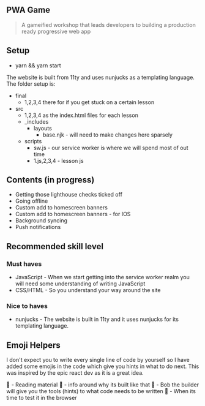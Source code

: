 ## PWA Game

> A gameified workshop that leads developers to building a production ready progressive web app

## Setup

- yarn && yarn start

The website is built from 11ty and uses nunjucks as a templating language. The folder setup is:

- final
  - 1,2,3,4 there for if you get stuck on a certain lesson
- src
  - 1,2,3,4 as the index.html files for each lesson
  - _includes
    - layouts
      - base.njk - will need to make changes here sparsely
  - scripts
    - sw.js - our service worker is where we will spend most of out time
    - 1.js,2,3,4 - lesson js


## Contents (in progress)

- Getting those lighthouse checks ticked off
- Going offline
- Custom add to homescreen banners
- Custom add to homescreen banners - for IOS
- Background syncing
- Push notifications

## Recommended skill level

### Must haves

- JavaScript - When we start getting into the service worker realm you will need some understanding of writing JavaScript
- CSS/HTML - So you understand your way around the site

### Nice to haves

- nunjucks - The website is built in 11ty and it uses nunjucks for its templating language.


## Emoji Helpers

I don't expect you to write every single line of code by yourself so I have added some emojis in the code which give you hints in what to do next. This was inspired by the epic react dev as it is a great idea.

📝 - Reading material
💬 - info around why its built like that
👷 - Bob the builder will give you the tools (hints) to what code needs to be written
📱 - When its time to test it in the browser
